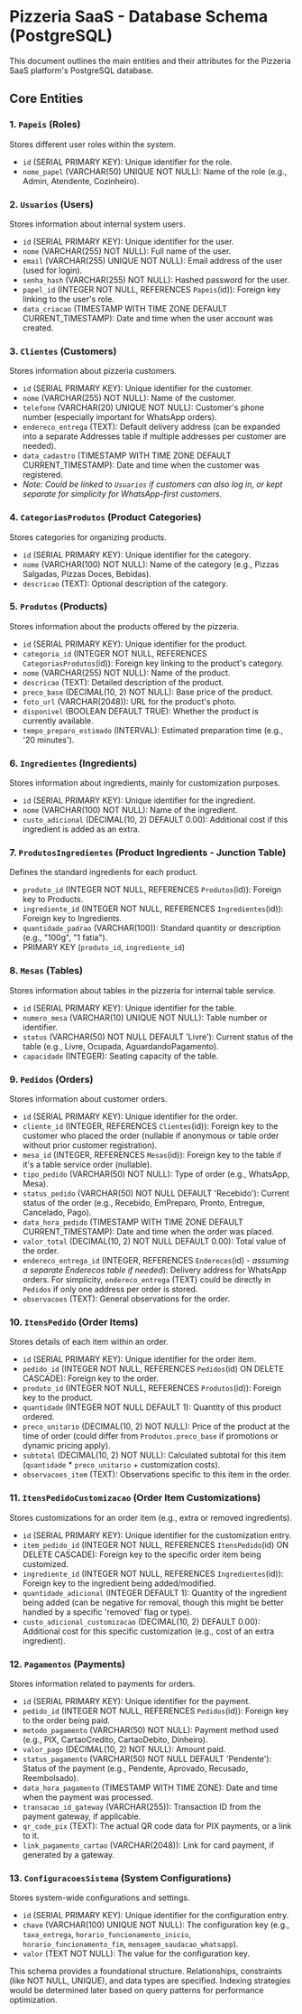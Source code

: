 # Pizzeria SaaS - Database Schema (PostgreSQL)

This document outlines the main entities and their attributes for the Pizzeria SaaS platform's PostgreSQL database.

## Core Entities

### 1. `Papeis` (Roles)
Stores different user roles within the system.
*   `id` (SERIAL PRIMARY KEY): Unique identifier for the role.
*   `nome_papel` (VARCHAR(50) UNIQUE NOT NULL): Name of the role (e.g., Admin, Atendente, Cozinheiro).

### 2. `Usuarios` (Users)
Stores information about internal system users.
*   `id` (SERIAL PRIMARY KEY): Unique identifier for the user.
*   `nome` (VARCHAR(255) NOT NULL): Full name of the user.
*   `email` (VARCHAR(255) UNIQUE NOT NULL): Email address of the user (used for login).
*   `senha_hash` (VARCHAR(255) NOT NULL): Hashed password for the user.
*   `papel_id` (INTEGER NOT NULL, REFERENCES `Papeis`(id)): Foreign key linking to the user's role.
*   `data_criacao` (TIMESTAMP WITH TIME ZONE DEFAULT CURRENT_TIMESTAMP): Date and time when the user account was created.

### 3. `Clientes` (Customers)
Stores information about pizzeria customers.
*   `id` (SERIAL PRIMARY KEY): Unique identifier for the customer.
*   `nome` (VARCHAR(255) NOT NULL): Name of the customer.
*   `telefone` (VARCHAR(20) UNIQUE NOT NULL): Customer's phone number (especially important for WhatsApp orders).
*   `endereco_entrega` (TEXT): Default delivery address (can be expanded into a separate Addresses table if multiple addresses per customer are needed).
*   `data_cadastro` (TIMESTAMP WITH TIME ZONE DEFAULT CURRENT_TIMESTAMP): Date and time when the customer was registered.
*   *Note: Could be linked to `Usuarios` if customers can also log in, or kept separate for simplicity for WhatsApp-first customers.*

### 4. `CategoriasProdutos` (Product Categories)
Stores categories for organizing products.
*   `id` (SERIAL PRIMARY KEY): Unique identifier for the category.
*   `nome` (VARCHAR(100) NOT NULL): Name of the category (e.g., Pizzas Salgadas, Pizzas Doces, Bebidas).
*   `descricao` (TEXT): Optional description of the category.

### 5. `Produtos` (Products)
Stores information about the products offered by the pizzeria.
*   `id` (SERIAL PRIMARY KEY): Unique identifier for the product.
*   `categoria_id` (INTEGER NOT NULL, REFERENCES `CategoriasProdutos`(id)): Foreign key linking to the product's category.
*   `nome` (VARCHAR(255) NOT NULL): Name of the product.
*   `descricao` (TEXT): Detailed description of the product.
*   `preco_base` (DECIMAL(10, 2) NOT NULL): Base price of the product.
*   `foto_url` (VARCHAR(2048)): URL for the product's photo.
*   `disponivel` (BOOLEAN DEFAULT TRUE): Whether the product is currently available.
*   `tempo_preparo_estimado` (INTERVAL): Estimated preparation time (e.g., '20 minutes').

### 6. `Ingredientes` (Ingredients)
Stores information about ingredients, mainly for customization purposes.
*   `id` (SERIAL PRIMARY KEY): Unique identifier for the ingredient.
*   `nome` (VARCHAR(100) NOT NULL): Name of the ingredient.
*   `custo_adicional` (DECIMAL(10, 2) DEFAULT 0.00): Additional cost if this ingredient is added as an extra.

### 7. `ProdutosIngredientes` (Product Ingredients - Junction Table)
Defines the standard ingredients for each product.
*   `produto_id` (INTEGER NOT NULL, REFERENCES `Produtos`(id)): Foreign key to Products.
*   `ingrediente_id` (INTEGER NOT NULL, REFERENCES `Ingredientes`(id)): Foreign key to Ingredients.
*   `quantidade_padrao` (VARCHAR(100)): Standard quantity or description (e.g., "100g", "1 fatia").
*   PRIMARY KEY (`produto_id`, `ingrediente_id`)

### 8. `Mesas` (Tables)
Stores information about tables in the pizzeria for internal table service.
*   `id` (SERIAL PRIMARY KEY): Unique identifier for the table.
*   `numero_mesa` (VARCHAR(10) UNIQUE NOT NULL): Table number or identifier.
*   `status` (VARCHAR(50) NOT NULL DEFAULT 'Livre'): Current status of the table (e.g., Livre, Ocupada, AguardandoPagamento).
*   `capacidade` (INTEGER): Seating capacity of the table.

### 9. `Pedidos` (Orders)
Stores information about customer orders.
*   `id` (SERIAL PRIMARY KEY): Unique identifier for the order.
*   `cliente_id` (INTEGER, REFERENCES `Clientes`(id)): Foreign key to the customer who placed the order (nullable if anonymous or table order without prior customer registration).
*   `mesa_id` (INTEGER, REFERENCES `Mesas`(id)): Foreign key to the table if it's a table service order (nullable).
*   `tipo_pedido` (VARCHAR(50) NOT NULL): Type of order (e.g., WhatsApp, Mesa).
*   `status_pedido` (VARCHAR(50) NOT NULL DEFAULT 'Recebido'): Current status of the order (e.g., Recebido, EmPreparo, Pronto, Entregue, Cancelado, Pago).
*   `data_hora_pedido` (TIMESTAMP WITH TIME ZONE DEFAULT CURRENT_TIMESTAMP): Date and time when the order was placed.
*   `valor_total` (DECIMAL(10, 2) NOT NULL DEFAULT 0.00): Total value of the order.
*   `endereco_entrega_id` (INTEGER, REFERENCES `Enderecos`(id) - *assuming a separate Enderecos table if needed*): Delivery address for WhatsApp orders. For simplicity, `endereco_entrega` (TEXT) could be directly in `Pedidos` if only one address per order is stored.
*   `observacoes` (TEXT): General observations for the order.

### 10. `ItensPedido` (Order Items)
Stores details of each item within an order.
*   `id` (SERIAL PRIMARY KEY): Unique identifier for the order item.
*   `pedido_id` (INTEGER NOT NULL, REFERENCES `Pedidos`(id) ON DELETE CASCADE): Foreign key to the order.
*   `produto_id` (INTEGER NOT NULL, REFERENCES `Produtos`(id)): Foreign key to the product.
*   `quantidade` (INTEGER NOT NULL DEFAULT 1): Quantity of this product ordered.
*   `preco_unitario` (DECIMAL(10, 2) NOT NULL): Price of the product at the time of order (could differ from `Produtos.preco_base` if promotions or dynamic pricing apply).
*   `subtotal` (DECIMAL(10, 2) NOT NULL): Calculated subtotal for this item (`quantidade` * `preco_unitario` + customization costs).
*   `observacoes_item` (TEXT): Observations specific to this item in the order.

### 11. `ItensPedidoCustomizacao` (Order Item Customizations)
Stores customizations for an order item (e.g., extra or removed ingredients).
*   `id` (SERIAL PRIMARY KEY): Unique identifier for the customization entry.
*   `item_pedido_id` (INTEGER NOT NULL, REFERENCES `ItensPedido`(id) ON DELETE CASCADE): Foreign key to the specific order item being customized.
*   `ingrediente_id` (INTEGER NOT NULL, REFERENCES `Ingredientes`(id)): Foreign key to the ingredient being added/modified.
*   `quantidade_adicional` (INTEGER DEFAULT 1): Quantity of the ingredient being added (can be negative for removal, though this might be better handled by a specific 'removed' flag or type).
*   `custo_adicional_customizacao` (DECIMAL(10, 2) DEFAULT 0.00): Additional cost for this specific customization (e.g., cost of an extra ingredient).

### 12. `Pagamentos` (Payments)
Stores information related to payments for orders.
*   `id` (SERIAL PRIMARY KEY): Unique identifier for the payment.
*   `pedido_id` (INTEGER NOT NULL, REFERENCES `Pedidos`(id)): Foreign key to the order being paid.
*   `metodo_pagamento` (VARCHAR(50) NOT NULL): Payment method used (e.g., PIX, CartaoCredito, CartaoDebito, Dinheiro).
*   `valor_pago` (DECIMAL(10, 2) NOT NULL): Amount paid.
*   `status_pagamento` (VARCHAR(50) NOT NULL DEFAULT 'Pendente'): Status of the payment (e.g., Pendente, Aprovado, Recusado, Reembolsado).
*   `data_hora_pagamento` (TIMESTAMP WITH TIME ZONE): Date and time when the payment was processed.
*   `transacao_id_gateway` (VARCHAR(255)): Transaction ID from the payment gateway, if applicable.
*   `qr_code_pix` (TEXT): The actual QR code data for PIX payments, or a link to it.
*   `link_pagamento_cartao` (VARCHAR(2048)): Link for card payment, if generated by a gateway.

### 13. `ConfiguracoesSistema` (System Configurations)
Stores system-wide configurations and settings.
*   `id` (SERIAL PRIMARY KEY): Unique identifier for the configuration entry.
*   `chave` (VARCHAR(100) UNIQUE NOT NULL): The configuration key (e.g., `taxa_entrega`, `horario_funcionamento_inicio`, `horario_funcionamento_fim`, `mensagem_saudacao_whatsapp`).
*   `valor` (TEXT NOT NULL): The value for the configuration key.

This schema provides a foundational structure. Relationships, constraints (like NOT NULL, UNIQUE), and data types are specified. Indexing strategies would be determined later based on query patterns for performance optimization.

